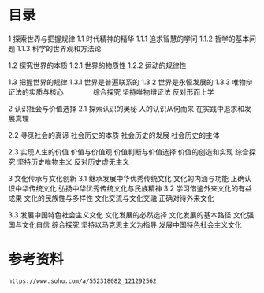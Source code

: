 # 目录
1 探索世界与把握规律
  1.1 时代精神的精华
    1.1.1 追求智慧的学问
    1.1.2 哲学的基本问题
    1.1.3 科学的世界观和方法论

  1.2 探究世界的本质
    1.2.1 世界的物质性
    1.2.2 运动的规律性

  1.3 把握世界的规律
    1.3.1 世界是普遍联系的
    1.3.2 世界是永恒发展的
    1.3.3 唯物辩证法的实质与核心
  　　　　综合探究 坚持唯物辩证法 反对形而上学

2 认识社会与价值选择
  2.1 探索认识的奥秘
    人的认识从何而来
    在实践中追求和发展真理
    
  2.2 寻觅社会的真谛
    社会历史的本质
    社会历史的发展
    社会历史的主体
    
  2.3 实现人生的价值
    价值与价值观
    价值判断与价值选择
    价值的创造和实现
    综合探究 坚持历史唯物主义 反对历史虚无主义

3 文化传承与文化创新
  3.1 继承发展中华优秀传统文化
    文化的内涵与功能
    正确认识中华传统文化
    弘扬中华优秀传统文化与民族精神
  3.2 学习借鉴外来文化的有益成果
    文化的民族性与多样性
    文化交流与文化交融
    正确对待外来文化
    
  3.3 发展中国特色社会主义文化
    文化发展的必然选择
    文化发展的基本路径
    文化强国与文化自信
    综合探究 坚持以马克思主义为指导 发展中国特色社会主义文化

# 参考资料
    https://www.sohu.com/a/552318082_121292562
